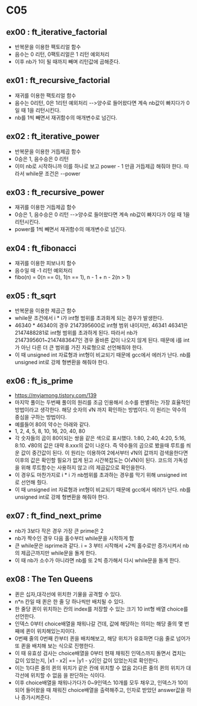# C05
## ex00 : ft_iterative_factorial
* 반복문을 이용한 팩토리얼 함수
* 음수는 0 리턴, 0팩토리얼은 1 리턴 예외처리
* 이후 nb가 1이 될 때까지 빼며 리턴값에 곱해준다.

## ex01 : ft_recursive_factorial
* 재귀를 이용한 팩토리얼 함수
* 음수는 0리턴, 0은 1리턴 예외처리 -->양수로 들어왔다면 계속 nb값이 빠지다가 0일 때 1을 리턴시킨다.
* nb를 1씩 빼면서 재귀함수의 매개변수로 넘긴다.

## ex02 : ft_iterative_power
* 반복문을 이용한 거듭제곱 함수
* 0승은 1, 음수승은 0 리턴
* 이미 nb로 시작하니까 이를 하나로 보고 power - 1 만큼 거듭제곱 해줘야 한다. 따라서 while문 조건은 --power

## ex03 : ft_recursive_power
* 재귀를 이용한 거듭제곱 함수
* 0승은 1, 음수승은 0 리턴 -->양수로 들어왔다면 계속 nb값이 빠지다가 0일 때 1을 리턴시킨다.
* power를 1씩 빼면서 재귀함수의 매개변수로 넘긴다.

## ex04 : ft_fibonacci
* 재귀를 이용한 피보나치 함수
* 음수일 때 -1 리턴 예외처리
* fibo(n) = 0(n == 0), 1(n == 1), n - 1 + n - 2(n > 1)

## ex05 : ft_sqrt
* 반복문을 이용한 제곱근 함수
* while문 조건에서 i * i가 int형 범위를 초과화게 되는 경우가 발생한다.
* 46340 * 46340의 경우 2147395600로 int형 범위 내이지만, 46341 46341은 2147488281로 int형 범위를 초과하게 된다. 따라서 nb가 2147395601~2147483647인 경우 
올바른 값이 나오지 않게 된다. 때문에 i를 int가 아닌 다른 더 큰 범위를 가진 자료형으로 선언해줘야 한다.
* 이 때 unsigned int 자료형과 int형이 비교되기 때문에 gcc에서 에러가 난다. nb를 unsigned int로 강제 형변환을 해줘야 한다.

## ex06 : ft_is_prime
* <https://myjamong.tistory.com/139>
* 마지막 풀이는 두번째 풀이의 원리를 조금 인용해서 소수를 판별하는 가장 효율적인 방법이라고 생각한다. 해당 숫자의 √N 까지 확인하는 방법이다. 이 원리는 약수의 중심을 구하는 방법이다. 
* 예를들어 80의 약수는 아래와 같다.
* 1, 2, 4, 5, 8, 10, 16, 20, 40, 80
* 각 숫자들의 곱이 80이되는 쌍을 같은 색으로 표시했다. 1:80, 2:40, 4:20, 5:16, 8:10. √80의 값은 대략 8.xxx의 값이 나온다. 즉 약수들의 곱으로 봤을때 루트를 씌운 값이 중간값이 된다. 
이 원리는 이용하여 2에서부터 √N의 값까지 검색을한다면 이후의 값은 확인할 필요가 없게 된고 시간복잡도는 O(√N)이 된다. 코드의 가독성을 위해 루트함수는 사용하지 않고 i의 제곱값으로 확인을한다.
* 이 경우도 마찬가지로 i * i 가 nb범위를 초과하는 경우를 막기 위해 unsigned int로 선언해 줬다.
* 이 때 unsigned int 자료형과 int형이 비교되기 때문에 gcc에서 에러가 난다. nb를 unsigned int로 강제 형변환을 해줘야 한다.

## ex07 : ft_find_next_prime
* nb가 3보다 작은 경우 가장 큰 prime은 2
* nb가 짝수인 경우 다음 홀수부터 while문을 시작하게 함
* 큰 while문은 isprime과 같다. i = 3 부터 시작해서 +2씩 홀수로만 증가시켜서 nb의 제곱근까지만 while문을 돌게 한다. 
* 이 때 nb가 소수가 아니라면 nb를 또 2씩 증가해서 다시 while문을 돌게 한다.

## ex08 : The Ten Queens
* 퀸은 십자,대각선에 위치한 기물을 공격할 수 있다.
* n\*n 칸일 때 퀸은 한 줄 당 하나씩만 배치될 수 있다.
* 한 줄당 퀸이 위치하는 칸의 index를 저장할 수 있는 크기 10 int형 배열 choice를 선언한다.
* 인덱스 0부터 choice배열을 채워나갈 건데, 값에 해당하는 의미는 해당 줄의 몇 번째에 퀸이 위치해있는지이다.
* 0번째 줄의 0번째 칸부터 퀸을 배치해보고, 해당 위치가 유효하면 다음 줄로 넘어가 또 퀸을 배치해 보는 식으로 진행한다.
* 이 때 유효성 검사는 choice배열을 0부터 현재 채워진 인덱스까지 돌면서 겹치는 값이 있었는지, |x1 - x2| == |y1 - y2|인 값이 있었는지로 확인한다.
* 이는 1)다른 줄의 퀸의 위치가 같은 칸에 위치할 수 없음 2)다른 줄의 퀸의 위치가 대각선에 위치할 수 없음 을 판단하는 식이다.
* 이후 choice배열을 채워나가다가 0~9인덱스 10개를 모두 채우고, 인덱스가 10이 되어 들어왔을 때 채워진 choice배열을 출력해주고, 인자로 받았던 answer값을 하나 증가시켜준다.
